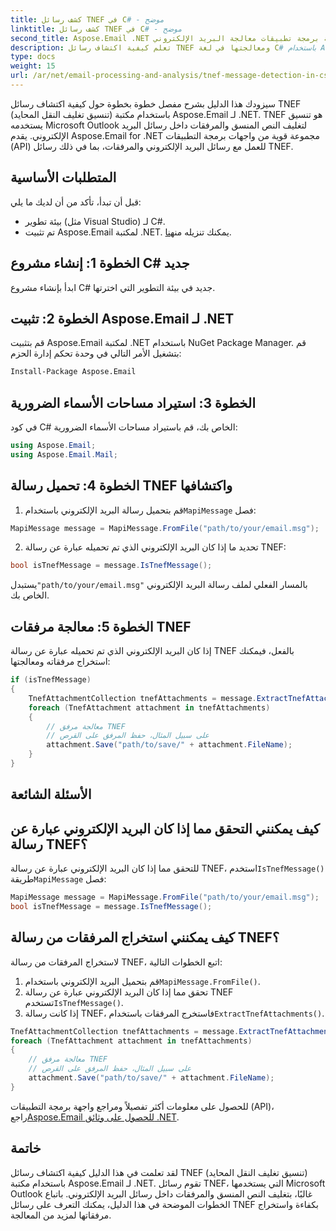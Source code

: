 ```yaml
---
title: كشف رسائل TNEF في C# - موضح
linktitle: كشف رسائل TNEF في C# - موضح
second_title: Aspose.Email .NET واجهة برمجة تطبيقات معالجة البريد الإلكتروني
description: تعلم كيفية اكتشاف رسائل TNEF ومعالجتها في لغة C# باستخدام Aspose.Email لـ .NET. تحسين التعامل مع البريد الإلكتروني باستخدام النصوص الغنية والمرفقات.
type: docs
weight: 15
url: /ar/net/email-processing-and-analysis/tnef-message-detection-in-csharp-explained/
---
```


سيزودك هذا الدليل بشرح مفصل خطوة بخطوة حول كيفية اكتشاف رسائل TNEF (تنسيق تغليف النقل المحايد) باستخدام مكتبة Aspose.Email لـ .NET. TNEF هو تنسيق يستخدمه Microsoft Outlook لتغليف النص المنسق والمرفقات داخل رسائل البريد الإلكتروني. يقدم Aspose.Email for .NET مجموعة قوية من واجهات برمجة التطبيقات (API) للعمل مع رسائل البريد الإلكتروني والمرفقات، بما في ذلك رسائل TNEF.

## المتطلبات الأساسية

قبل أن تبدأ، تأكد من أن لديك ما يلي:

- بيئة تطوير (مثل Visual Studio) لـ C#.
-  تم تثبيت Aspose.Email لمكتبة .NET. يمكنك تنزيله من[هنا](https://releases.aspose.com/email/net).

## الخطوة 1: إنشاء مشروع C# جديد

ابدأ بإنشاء مشروع C# جديد في بيئة التطوير التي اخترتها.

## الخطوة 2: تثبيت Aspose.Email لـ .NET

قم بتثبيت Aspose.Email لمكتبة .NET باستخدام NuGet Package Manager. قم بتشغيل الأمر التالي في وحدة تحكم إدارة الحزم:

```bash
Install-Package Aspose.Email
```

## الخطوة 3: استيراد مساحات الأسماء الضرورية

في كود C# الخاص بك، قم باستيراد مساحات الأسماء الضرورية:

```csharp
using Aspose.Email;
using Aspose.Email.Mail;
```

## الخطوة 4: تحميل رسالة TNEF واكتشافها

1.  قم بتحميل رسالة البريد الإلكتروني باستخدام`MapiMessage` فصل:

```csharp
MapiMessage message = MapiMessage.FromFile("path/to/your/email.msg");
```

2. تحديد ما إذا كان البريد الإلكتروني الذي تم تحميله عبارة عن رسالة TNEF:

```csharp
bool isTnefMessage = message.IsTnefMessage();
```

 يستبدل`"path/to/your/email.msg"` بالمسار الفعلي لملف رسالة البريد الإلكتروني الخاص بك.

## الخطوة 5: معالجة مرفقات TNEF

إذا كان البريد الإلكتروني الذي تم تحميله عبارة عن رسالة TNEF بالفعل، فيمكنك استخراج مرفقاته ومعالجتها:

```csharp
if (isTnefMessage)
{
    TnefAttachmentCollection tnefAttachments = message.ExtractTnefAttachments();
    foreach (TnefAttachment attachment in tnefAttachments)
    {
        // معالجة مرفق TNEF
        // على سبيل المثال، حفظ المرفق على القرص
        attachment.Save("path/to/save/" + attachment.FileName);
    }
}
```

## الأسئلة الشائعة

## كيف يمكنني التحقق مما إذا كان البريد الإلكتروني عبارة عن رسالة TNEF؟

 للتحقق مما إذا كان البريد الإلكتروني عبارة عن رسالة TNEF، استخدم`IsTnefMessage()` طريقة`MapiMessage` فصل:

```csharp
MapiMessage message = MapiMessage.FromFile("path/to/your/email.msg");
bool isTnefMessage = message.IsTnefMessage();
```

## كيف يمكنني استخراج المرفقات من رسالة TNEF؟

لاستخراج المرفقات من رسالة TNEF، اتبع الخطوات التالية:

1.  قم بتحميل البريد الإلكتروني باستخدام`MapiMessage.FromFile()`.
2.  تحقق مما إذا كان البريد الإلكتروني عبارة عن رسالة TNEF تستخدم`IsTnefMessage()`.
3.  إذا كانت رسالة TNEF، فاستخرج المرفقات باستخدام`ExtractTnefAttachments()`.

```csharp
TnefAttachmentCollection tnefAttachments = message.ExtractTnefAttachments();
foreach (TnefAttachment attachment in tnefAttachments)
{
    // معالجة مرفق TNEF
    // على سبيل المثال، حفظ المرفق على القرص
    attachment.Save("path/to/save/" + attachment.FileName);
}
```

 للحصول على معلومات أكثر تفصيلاً ومراجع واجهة برمجة التطبيقات (API)، راجع[Aspose.Email للحصول على وثائق .NET](https://reference.aspose.com/email/net/).

## خاتمة

لقد تعلمت في هذا الدليل كيفية اكتشاف رسائل TNEF (تنسيق تغليف النقل المحايد) باستخدام مكتبة Aspose.Email لـ .NET. تقوم رسائل TNEF، التي يستخدمها Microsoft Outlook غالبًا، بتغليف النص المنسق والمرفقات داخل رسائل البريد الإلكتروني. باتباع الخطوات الموضحة في هذا الدليل، يمكنك التعرف على رسائل TNEF بكفاءة واستخراج مرفقاتها لمزيد من المعالجة.


